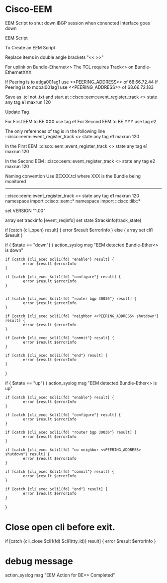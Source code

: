 # Cisco-EEM
EEM Script to shut down iBGP session when conencted Interface goes down

EEM Script

To Create an EEM Script

Replace items in double angle brackets "<< >>"

For uplink on Bundle-Ethernet<<XXX>>
The TCL requires Track<<XXX>> on Bundle-EthernetXXX

If Peering is to atlga001ag1 use <<PEERING_ADDRESS>> of 68.66.72.44
If Peering is to mobal001ag1 use <<PEERING_ADDRESS>> of 68.66.72.183

Save as .tcl not .txt and start at 
::cisco::eem::event_register_track <<XXX>> state any tag e1 maxrun 120

Update Tag

For First EEM to BE XXX use tag e1
For Second EEM to BE YYY use tag e2

The only references of tag is in the following line
::cisco::eem::event_register_track <<XXX>> state any tag e1 maxrun 120

In the First EEM
::cisco::eem::event_register_track <<XXX>> state any tag e1 maxrun 120

In the Second EEM
::cisco::eem::event_register_track <<YYY>> state any tag e2 maxrun 120

Naming convention
Use BEXXX.tcl where XXX is the Bundle being monitored
_________________________________________________________________

::cisco::eem::event_register_track <<XXX>> state any tag e1 maxrun 120
namespace import ::cisco::eem::*
namespace import ::cisco::lib::*

set VERSION "1.00"

array set trackinfo [event_reqinfo]
set state $trackinfo(track_state)

if [catch {cli_open} result] {
    error $result $errorInfo
} else {
    array set cli1 $result
}

if { $state == "down"} {
    action_syslog msg "EEM detected Bundle-Ether<<XXX>> is down"

    if [catch {cli_exec $cli1(fd) "enable"} result] {
            error $result $errorInfo
    }

    if [catch {cli_exec $cli1(fd) "configure"} result] {
            error $result $errorInfo
    }


    if [catch {cli_exec $cli1(fd) "router bgp 30036"} result] {
            error $result $errorInfo
    }

    if [catch {cli_exec $cli1(fd) "neighbor <<PEERING_ADDRESS> shutdown"} result] {
            error $result $errorInfo
    }

    if [catch {cli_exec $cli1(fd) "commit"} result] {
            error $result $errorInfo
    }

    if [catch {cli_exec $cli1(fd) "end"} result] {
            error $result $errorInfo
    }
}

if { $state == "up"} {
    action_syslog msg "EEM detected Bundle-Ether<<XXX>> is up"

    if [catch {cli_exec $cli1(fd) "enable"} result] {
            error $result $errorInfo
    }

    if [catch {cli_exec $cli1(fd) "configure"} result] {
            error $result $errorInfo
    }

    if [catch {cli_exec $cli1(fd) "router bgp 30036"} result] {
            error $result $errorInfo
    }

    if [catch {cli_exec $cli1(fd) "no neighbor <<PEERING_ADDRESS> shutdown"} result] {
            error $result $errorInfo
    }

    if [catch {cli_exec $cli1(fd) "commit"} result] {
            error $result $errorInfo
    }

    if [catch {cli_exec $cli1(fd) "end"} result] {
            error $result $errorInfo
    }
}

# Close open cli before exit.
if [catch {cli_close $cli1(fd) $cli1(tty_id)} result] {
    error $result $errorInfo
}

# debug message
action_syslog msg "EEM Action for BE<<XXX>> Completed"

